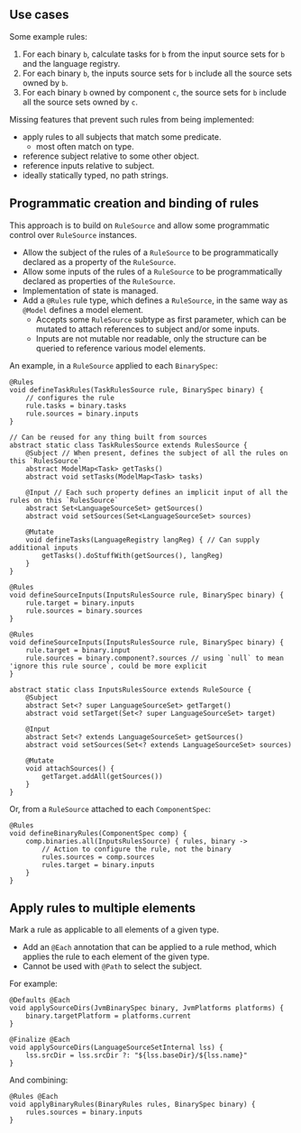 ## Use cases

Some example rules:

1. For each binary `b`, calculate tasks for `b` from the input source sets for `b` and the language registry.
2. For each binary `b`, the inputs source sets for `b` include all the source sets owned by `b`.
3. For each binary `b` owned by component `c`, the source sets for `b` include all the source sets owned by `c`.

Missing features that prevent such rules from being implemented:

- apply rules to all subjects that match some predicate.
    - most often match on type.
- reference subject relative to some other object.
- reference inputs relative to subject.
- ideally statically typed, no path strings.

## Programmatic creation and binding of rules

This approach is to build on `RuleSource` and allow some programmatic control over `RuleSource` instances.

- Allow the subject of the rules of a `RuleSource` to be programmatically declared as a property of the `RuleSource`.
- Allow some inputs of the rules of a `RuleSource` to be programmatically declared as properties of the `RuleSource`.
- Implementation of state is managed.
- Add a `@Rules` rule type, which defines a `RuleSource`, in the same way as `@Model` defines a model element.
    - Accepts some `RuleSource` subtype as first parameter, which can be mutated to attach references to subject and/or some inputs.
    - Inputs are not mutable nor readable, only the structure can be queried to reference various model elements.

An example, in a `RuleSource` applied to each `BinarySpec`:

    @Rules
    void defineTaskRules(TaskRulesSource rule, BinarySpec binary) {
        // configures the rule
        rule.tasks = binary.tasks
        rule.sources = binary.inputs
    }
    
    // Can be reused for any thing built from sources
    abstract static class TaskRulesSource extends RulesSource {
        @Subject // When present, defines the subject of all the rules on this `RulesSource`
        abstract ModelMap<Task> getTasks()
        abstract void setTasks(ModelMap<Task> tasks)
        
        @Input // Each such property defines an implicit input of all the rules on this `RulesSource`
        abstract Set<LanguageSourceSet> getSources()
        abstract void setSources(Set<LanguageSourceSet> sources)
        
        @Mutate
        void defineTasks(LanguageRegistry langReg) { // Can supply additional inputs
            getTasks().doStuffWith(getSources(), langReg)
        }
    }
    
    @Rules
    void defineSourceInputs(InputsRulesSource rule, BinarySpec binary) {
        rule.target = binary.inputs
        rule.sources = binary.sources
    }
    
    @Rules
    void defineSourceInputs(InputsRulesSource rule, BinarySpec binary) {
        rule.target = binary.input
        rule.sources = binary.component?.sources // using `null` to mean 'ignore this rule source`, could be more explicit
    }
    
    abstract static class InputsRulesSource extends RuleSource {
        @Subject
        abstract Set<? super LanguageSourceSet> getTarget()
        abstract void setTarget(Set<? super LanguageSourceSet> target)
        
        @Input
        abstract Set<? extends LanguageSourceSet> getSources()
        abstract void setSources(Set<? extends LanguageSourceSet> sources)
        
        @Mutate
        void attachSources() {
            getTarget.addAll(getSources())
        }
    }
    
Or, from a `RuleSource` attached to each `ComponentSpec`:

    @Rules
    void defineBinaryRules(ComponentSpec comp) {
        comp.binaries.all(InputsRulesSource) { rules, binary ->
            // Action to configure the rule, not the binary
            rules.sources = comp.sources 
            rules.target = binary.inputs
        }
    }
        
## Apply rules to multiple elements

Mark a rule as applicable to all elements of a given type.

- Add an `@Each` annotation that can be applied to a rule method, which applies the rule to each element of the given type.
- Cannot be used with `@Path` to select the subject.

For example:

    @Defaults @Each
    void applySourceDirs(JvmBinarySpec binary, JvmPlatforms platforms) {
        binary.targetPlatform = platforms.current
    }
    
    @Finalize @Each
    void applySourceDirs(LanguageSourceSetInternal lss) {
        lss.srcDir = lss.srcDir ?: "${lss.baseDir}/${lss.name}"
    }

And combining:

    @Rules @Each
    void applyBinaryRules(BinaryRules rules, BinarySpec binary) {
        rules.sources = binary.inputs
    }
    